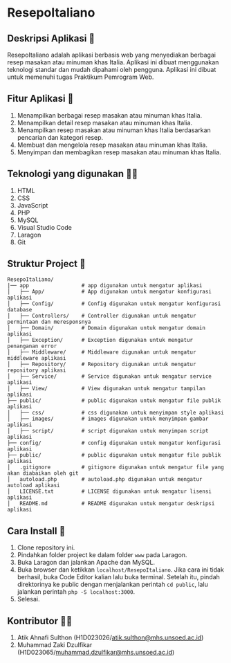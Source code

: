 # ResepoItaliano

## Deskripsi Aplikasi 🍕
ResepoItaliano adalah aplikasi berbasis web yang menyediakan berbagai resep masakan atau minuman khas Italia. Aplikasi ini dibuat menggunakan teknologi standar dan mudah dipahami oleh pengguna. Aplikasi ini dibuat untuk memenuhi tugas Praktikum Pemrogram Web.

## Fitur Aplikasi 🤖
1. Menampilkan berbagai resep masakan atau minuman khas Italia.
2. Menampilkan detail resep masakan atau minuman khas Italia.
3. Menampilkan resep masakan atau minuman khas Italia berdasarkan pencarian dan kategori resep.
4. Membuat dan mengelola resep masakan atau minuman khas Italia.
5. Menyimpan dan membagikan resep masakan atau minuman khas Italia.

## Teknologi yang digunakan 🧑‍💻
1. HTML
2. CSS
3. JavaScript
4. PHP
5. MySQL
6. Visual Studio Code
7. Laragon
8. Git

## Struktur Project 📂
```
ResepoItaliano/
|── app                 # app digunakan untuk mengatur aplikasi
│   ├── App/            # App digunakan untuk mengatur konfigurasi aplikasi
│   ├── Config/         # Config digunakan untuk mengatur konfigurasi database
│   ├── Controllers/    # Controller digunakan untuk mengatur permintaan dan meresponsnya
│   ├── Domain/         # Domain digunakan untuk mengatur domain aplikasi
│   ├── Exception/      # Exception digunakan untuk mengatur penanganan error
│   ├── Middleware/     # Middleware digunakan untuk mengatur middleware aplikasi
│   ├── Repository/     # Repository digunakan untuk mengatur repository aplikasi
│   ├── Service/        # Service digunakan untuk mengatur service aplikasi
│   ├── View/           # View digunakan untuk mengatur tampilan aplikasi
├── public/             # public digunakan untuk mengatur file publik aplikasi
│   ├── css/            # css digunakan untuk menyimpan style aplikasi
│   ├── images/         # images digunakan untuk menyimpan gambar aplikasi
│   ├── script/         # script digunakan untuk menyimpan script aplikasi
├── config/             # config digunakan untuk mengatur konfigurasi aplikasi
├── public/             # public digunakan untuk mengatur file publik aplikasi
│   .gitignore          # gitignore digunakan untuk mengatur file yang akan diabaikan oleh git
│   autoload.php        # autoload.php digunakan untuk mengatur autoload aplikasi
│   LICENSE.txt         # LICENSE digunakan untuk mengatur lisensi aplikasi
│   README.md           # README digunakan untuk mengatur deskripsi aplikasi
```

## Cara Install 👾
1. Clone repository ini.
2. Pindahkan folder project ke dalam folder `www` pada Laragon.
3. Buka Laragon dan jalankan Apache dan MySQL.
4. Buka browser dan ketikkan `localhost/ResepoItaliano`. Jika cara ini tidak berhasil, buka Code Editor kalian lalu buka terminal. Setelah itu, pindah direktorinya ke public dengan menjalankan perintah `cd public`, lalu jalankan perintah `php -S localhost:3000`.
5. Selesai.

## Kontributor 👷‍♂️
1. Atik Ahnafi Sulthon (H1D023026/atik.sulthon@mhs.unsoed.ac.id)
2. Muhammad Zaki Dzulfikar (H1D023065/muhammad.dzulfikar@mhs.unsoed.ac.id)